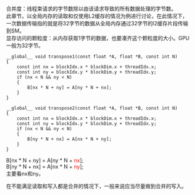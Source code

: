 合并度：线程束请求的字节数除以由该请求导致的所有数据处理的字节数。  
此章节，以全局内存的读取和仅使用L2缓存的情况为例进行讨论，在此情况下，一次数据传输指的就是将32字节的数据从全局内存通过32字节的l2缓存片段传输到SM。  
显存访问的颗粒度：从内存获取1字节的数据，也要凑齐这个颗粒度的大小。GPU一般为32字节。  
```
__global__ void transpose1(const float *A, float *B, const int N)
{
    const int nx = blockIdx.x * blockDim.x + threadIdx.x;
    const int ny = blockIdx.y * blockDim.y + threadIdx.y;
    if (nx < N && ny < N)
    {
        B[nx * N + ny] = A[ny * N + nx];
    }
}

__global__ void transpose2(const float *A, float *B, const int N)
{
    const int nx = blockIdx.x * blockDim.x + threadIdx.x;
    const int ny = blockIdx.y * blockDim.y + threadIdx.y;
    if (nx < N && ny < N)
    {
        B[ny * N + nx] = A[nx * N + ny];
    }
}
```
B[nx * N + ny] = A[ny * N + <font color = 'red'>nx</font>];  
B[ny * N + nx] = A[nx * N + <font color = 'red'>ny</font>];  
主要看nx和ny。  

在不能满足读取和写入都是合并的情况下，一般来说应当尽量做到合并的写入。
